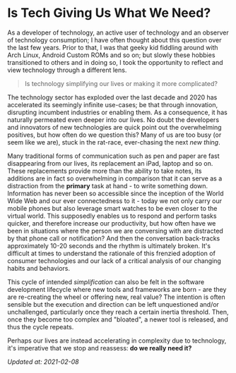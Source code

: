# Is Tech Giving Us What We Need?

As a developer of technology, an active user of technology and an observer of technology consumption; I have often thought about this question over the last few years. Prior to that, I was that geeky kid fiddling around with Arch Linux, Android Custom ROMs and so on; but slowly these hobbies transitioned to others and in doing so, I took the opportunity to reflect and view technology through a different lens.

> Is technology simplifying our lives or making it more complicated?

The technology sector has exploded over the last decade and 2020 has accelerated its seemingly infinite use-cases; be that through innovation, disrupting incumbent industries or enabling them. As a consequence, it has naturally permeated even deeper into our lives. No doubt the developers and innovators of new technologies are quick point out the overwhelming positives, but how often do we question this? Many of us are too busy (or seem like we are), stuck in the rat-race, ever-chasing the next *new thing*.

Many traditional forms of communication such as pen and paper are fast disappearing from our lives, its replacement an iPad, laptop and so on. These replacements provide more than the ability to take notes, its additions are in fact so overwhelming in comparison that it can serve as a distraction from the **primary** task at hand - to write something down. Information has never been so accessible since the inception of the World Wide Web and our ever connectedness to it - today we not only carry our mobile phones but also leverage smart watches to be even closer to the virtual world. This supposedly enables us to respond and perform tasks quicker, and therefore increase our productivity, but how often have we been in situations where the person we are conversing with are distracted by that phone call or notification? And then the conversation back-tracks approximately 10-20 seconds and the rhythm is ultimately broken. It's difficult at times to understand the rationale of this frenzied adoption of consumer technologies and our lack of a critical analysis of our changing habits and behaviors.

This cycle of intended *simplification* can also be felt in the software development lifecycle where new tools and frameworks are born - are they are re-creating the wheel or offering new, real value? The intention is often sensible but the execution and direction can be left unquestioned and/or unchallenged, particularly once they reach a certain inertia threshold. Then, once they become too complex and "bloated", a newer tool is released, and thus the cycle repeats.

Perhaps our lives are instead accelerating in complexity due to technology, it's imperative that we stop and reassess: **do we really need it?**

*Updated at: 2021-02-08*
